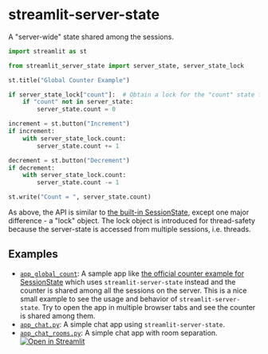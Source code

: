 # streamlit-server-state
A "server-wide" state shared among the sessions.

```python
import streamlit as st

from streamlit_server_state import server_state, server_state_lock

st.title("Global Counter Example")

if server_state_lock["count"]:  # Obtain a lock for the "count" state for thread-safety
    if "count" not in server_state:
        server_state.count = 0

increment = st.button("Increment")
if increment:
    with server_state_lock.count:
        server_state.count += 1

decrement = st.button("Decrement")
if decrement:
    with server_state_lock.count:
        server_state.count -= 1

st.write("Count = ", server_state.count)
```

As above, the API is similar to [the built-in SessionState](https://blog.streamlit.io/session-state-for-streamlit/), except one major difference - a "lock" object.
The lock object is introduced for thread-safety because the server-state is accessed from multiple sessions, i.e. threads.

## Examples
* [`app_global_count`](./app_global_count.py): A sample app like [the official counter example for SessionState](https://blog.streamlit.io/session-state-for-streamlit/) which uses `streamlit-server-state` instead and the counter is shared among all the sessions on the server. This is a nice small example to see the usage and behavior of `streamlit-server-state`. Try to open the app in multiple browser tabs and see the counter is shared among them.
* [`app_chat.py`](./app_chat.py): A simple chat app using `streamlit-server-state`.
* [`app_chat_rooms.py`](./app_chat_rooms.py): A simple chat app with room separation.
  [![Open in Streamlit](https://static.streamlit.io/badges/streamlit_badge_black_white.svg)](https://share.streamlit.io/whitphx/streamlit-server-state/main/app_chat_rooms.py)
